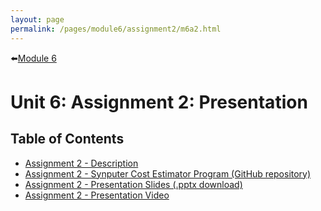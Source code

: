 ```yaml
---
layout: page
permalink: /pages/module6/assignment2/m6a2.html
---
```


⬅️[Module 6](/pages/module6.html)

# Unit 6: Assignment 2: Presentation

## Table of Contents
- [Assignment 2 - Description](/pages/module6/assignment2/m6a2-description.html)
- [Assignment 2 - Synputer Cost Estimator Program (GitHub repository)](https://github.com/turbits/SEPM-A2-CostEstimator)
- [Assignment 2 - Presentation Slides (.pptx download)](/pages/module6/assignment2/m6a2-presentation.html)
- [Assignment 2 - Presentation Video](#)
